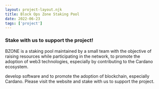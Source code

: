 ```yaml
---
layout: project-layout.njk
title: Block Ops Zone Staking Pool
date: 2022-06-23
tags: ['project']
---
```


<h3>Stake with us to support the project! </h3>

BZONE is a staking pool maintained by a small team with the objective of raising resources while participating in the network, to promote the adoption of web3 technologies, especially by contributing to the Cardano ecosystem.  

develop software and to promote the adoption of blockchain, especially Cardano. Please visit the website and stake with us to support the project.

